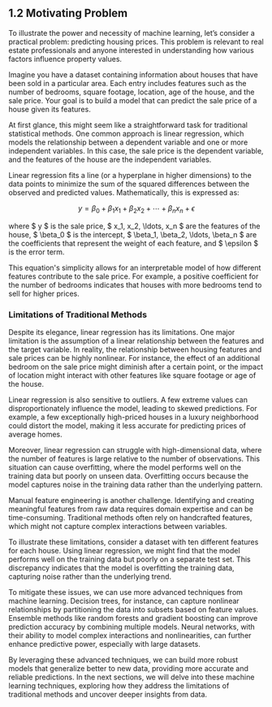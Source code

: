 ## 1.2 Motivating Problem

To illustrate the power and necessity of machine learning, let’s consider a practical problem: predicting housing prices. This problem is relevant to real estate professionals and anyone interested in understanding how various factors influence property values.

Imagine you have a dataset containing information about houses that have been sold in a particular area. Each entry includes features such as the number of bedrooms, square footage, location, age of the house, and the sale price. Your goal is to build a model that can predict the sale price of a house given its features.

At first glance, this might seem like a straightforward task for traditional statistical methods. One common approach is linear regression, which models the relationship between a dependent variable and one or more independent variables. In this case, the sale price is the dependent variable, and the features of the house are the independent variables.

Linear regression fits a line (or a hyperplane in higher dimensions) to the data points to minimize the sum of the squared differences between the observed and predicted values. Mathematically, this is expressed as:

$$ y = \beta_0 + \beta_1 x_1 + \beta_2 x_2 + \cdots + \beta_n x_n + \epsilon $$

where $ y $ is the sale price, $ x_1, x_2, \ldots, x_n $ are the features of the house, $ \beta_0 $ is the intercept, $ \beta_1, \beta_2, \ldots, \beta_n $ are the coefficients that represent the weight of each feature, and $ \epsilon $ is the error term.

This equation's simplicity allows for an interpretable model of how different features contribute to the sale price. For example, a positive coefficient for the number of bedrooms indicates that houses with more bedrooms tend to sell for higher prices.

### Limitations of Traditional Methods

Despite its elegance, linear regression has its limitations. One major limitation is the assumption of a linear relationship between the features and the target variable. In reality, the relationship between housing features and sale prices can be highly nonlinear. For instance, the effect of an additional bedroom on the sale price might diminish after a certain point, or the impact of location might interact with other features like square footage or age of the house.

Linear regression is also sensitive to outliers. A few extreme values can disproportionately influence the model, leading to skewed predictions. For example, a few exceptionally high-priced houses in a luxury neighborhood could distort the model, making it less accurate for predicting prices of average homes.

Moreover, linear regression can struggle with high-dimensional data, where the number of features is large relative to the number of observations. This situation can cause overfitting, where the model performs well on the training data but poorly on unseen data. Overfitting occurs because the model captures noise in the training data rather than the underlying pattern.

Manual feature engineering is another challenge. Identifying and creating meaningful features from raw data requires domain expertise and can be time-consuming. Traditional methods often rely on handcrafted features, which might not capture complex interactions between variables.

To illustrate these limitations, consider a dataset with ten different features for each house. Using linear regression, we might find that the model performs well on the training data but poorly on a separate test set. This discrepancy indicates that the model is overfitting the training data, capturing noise rather than the underlying trend.

To mitigate these issues, we can use more advanced techniques from machine learning. Decision trees, for instance, can capture nonlinear relationships by partitioning the data into subsets based on feature values. Ensemble methods like random forests and gradient boosting can improve prediction accuracy by combining multiple models. Neural networks, with their ability to model complex interactions and nonlinearities, can further enhance predictive power, especially with large datasets.

By leveraging these advanced techniques, we can build more robust models that generalize better to new data, providing more accurate and reliable predictions. In the next sections, we will delve into these machine learning techniques, exploring how they address the limitations of traditional methods and uncover deeper insights from data.

